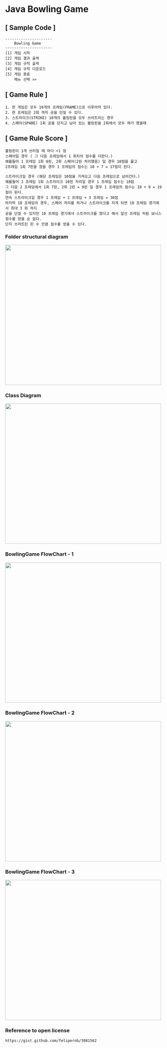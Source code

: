 # Java Bowling Game
## [ Sample Code ]
    ---------------------
        Bowling Game	
    ---------------------
    [1] 게임 시작
    [2] 게임 결과 출력
    [3] 게임 규칙 출력
    [4] 게임 규칙 다운로드
    [5] 게임 종료
        메뉴 선택 >> 
## [ Game Rule ]
	1. 한 게임은 모두 10개의 프레임(FRAME)으로 이루어져 있다.
	2. 한 프레임은 2회 까지 공을 던질 수 있다.
	3. 스트라이크(STRIKE) 10개의 볼링핀을 모두 쓰러트리는 경우
	4. 스페어(SPARE) 1회 공을 던지고 남아 있는 볼링핀을 2회에서 모두 제거 했을때

## [ Game Rule Score ]
	볼링핀이 1개 쓰러질 때 마다 +1 점
	스페어일 경우 ( 그 다음 프레임에서 1 회차의 점수를 더한다.)
	예를들어 1 프레임 1회 8핀, 2회 스페어(2핀 처리했음) 일 경우 10점을 뭍고
	2프레임 1회 7핀을 쳤을 경우 1 프레임의 점수는 10 + 7 = 17점이 된다.

    스트라이크일 경우 (해당 프레임은 10점을 가져오고 다음 프레임으로 넘어간다.)
	예를들어 1 프레임 1회 스트라이크 10핀 처리일 경우 1 프레임 점수는 10점
	그 다음 2 프레임에서 1회 7핀, 2회 2핀 = 9핀 일 경우 1 프레임의 점수는 10 + 9 = 19점이 된다.
	연속 스트라이크일 경우 1 프레임 + 2 프레임 + 3 프레임 = 30점
	마지막 10 프레임의 경우, 스페어 처리를 하거나 스트라이크를 치게 되면 10 프레임 경기에서 최대 3 회 까지
    공을 던질 수 있지만 10 프레임 경기에서 스트라이크를 쳤다고 해서 앞선 프레임 처럼 보너스 점수를 얻을 순 없다.
    단지 쓰러트린 핀 수 만큼 점수를 얻을 수 있다.

### Folder structural diagram
<img src="/Volumes/data/jsl-projects/BowlingGame/img/diagram.png" width="500" height="450">

### Class Diagram
<img src="/Volumes/data/jsl-projects/BowlingGame/img/class-diagram.png" width="500" height="450">

### BowlingGame FlowChart - 1
<img src="/Volumes/data/jsl-projects/BowlingGame/img/flow1.png" width="500" height="450">

### BowlingGame FlowChart - 2
<img src="/Volumes/data/jsl-projects/BowlingGame/img/flow2.png" width="500" height="450">

### BowlingGame FlowChart - 3
<img src="/Volumes/data/jsl-projects/BowlingGame/img/flow3.png" width="500" height="450">

### Reference to open license
    https://gist.github.com/felipernb/3981562